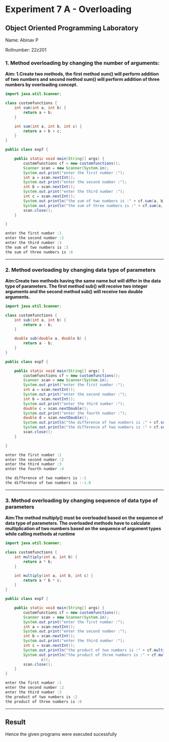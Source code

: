 # Experiment 7 A - Overloading
## Object Oriented Programming Laboratory
Name: Abinav P

Rollnumber: 22z201

### 1. Method overloading by changing the number of arguments:
**Aim: 1.Create two methods, the first method sum() will perform addition of two numbers and second method sum() will perform addition of three numbers by overloading concept.**

```java
import java.util.Scanner;

class customfunctions {
    int sum(int a, int b) {
        return a + b;
    }

    int sum(int a, int b, int c) {
        return a + b + c;
    }
}

public class exp7 {

    public static void main(String[] args) {
        customfunctions cf = new customfunctions();
        Scanner scan = new Scanner(System.in);
        System.out.print("enter the first number :");
        int a = scan.nextInt();
        System.out.print("enter the second number :");
        int b = scan.nextInt();
        System.out.print("enter the third number :");
        int c = scan.nextInt();
        System.out.println("the sum of two numbers is :" + cf.sum(a, b));
        System.out.println("the sum of three numbers is :" + cf.sum(a, b, c));
        scan.close();
    }

}

```

```java
enter the first number :1
enter the second number :2
enter the third number :3
the sum of two numbers is :3
the sum of three numbers is :6
```
---


### 2. Method overloading by changing data type of parameters
**Aim:Create two methods having the same name but will differ in the data type of parameters. The first method sub() will receive two integer arguments and the second method sub() will receive two double arguments.**

```java
import java.util.Scanner;

class customfunctions {
    int sub(int a, int b) {
        return a - b;
    }

    double sub(double a, double b) {
        return a - b;
    }
}

public class exp7 {

    public static void main(String[] args) {
        customfunctions cf = new customfunctions();
        Scanner scan = new Scanner(System.in);
        System.out.print("enter the first number :");
        int a = scan.nextInt();
        System.out.print("enter the second number :");
        int b = scan.nextInt();
        System.out.print("enter the third number :");
        double c = scan.nextDouble();
        System.out.print("enter the fourth number :");
        double d = scan.nextDouble();
        System.out.println("the difference of two numbers is :" + cf.sub(a, b));
        System.out.println("the difference of two numbers is :" + cf.sub(c, d));
        scan.close();
    }

}

```

```java
enter the first number :1
enter the second number :2  
enter the third number :3
enter the fourth number :4

the difference of two numbers is :-1
the difference of two numbers is :-1.0
```

---

### 3. Method overloading by changing sequence of data type of parameters
**Aim:The method multiply() must be overloaded based on the sequence of data type of parameters. The overloaded methods have to calculate multiplication of two numbers based on the sequence of argument types while calling methods at runtime**

```java
import java.util.Scanner;

class customfunctions {
    int multiply(int a, int b) {
        return a * b;
    }

    int multiply(int a, int b, int c) {
        return a * b * c;
    }
}

public class exp7 {

    public static void main(String[] args) {
        customfunctions cf = new customfunctions();
        Scanner scan = new Scanner(System.in);
        System.out.print("enter the first number :");
        int a = scan.nextInt();
        System.out.print("enter the second number :");
        int b = scan.nextInt();
        System.out.print("enter the third number :");
        int c = scan.nextInt();
        System.out.println("the product of two numbers is :" + cf.multiply(a, b));
        System.out.println("the product of three numbers is :" + cf.multiply(a, b,
                c));
        scan.close();
    }
}
```

```java
enter the first number :1
enter the second number :2
enter the third number :3
the product of two numbers is :2
the product of three numbers is :6
```

---

## Result
Hence the given programs were executed sucessfully